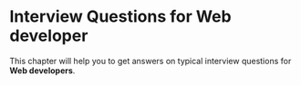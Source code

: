 Interview Questions for Web developer
=========


This chapter will help you to get answers on typical interview questions for **Web developers**.
